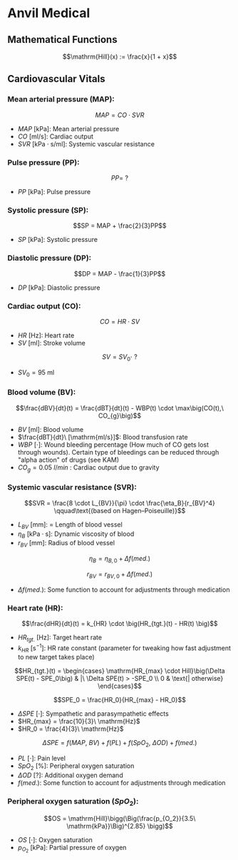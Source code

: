 # Anvil Medical
## Mathematical Functions

$$\mathrm{Hill}(x) := \frac{x}{1 + x}$$


## Cardiovascular Vitals
### Mean arterial pressure (MAP):

$$MAP = CO \cdot SVR$$

- $MAP\ [\mathrm{kPa}]$: Mean arterial pressure
- $CO\ [\mathrm{ml/s}]$: Cardiac output
- $SVR\ [\mathrm{kPa \cdot s/ml}]$: Systemic vascular resistance

### Pulse pressure (PP):

$$PP =\ ?$$

- $PP\ [\mathrm{kPa}]$: Pulse pressure

### Systolic pressure (SP):

$$SP = MAP + \frac{2}{3}PP$$

- $SP\ [\mathrm{kPa}]$: Systolic pressure

### Diastolic pressure (DP):

$$DP = MAP - \frac{1}{3}PP$$

- $DP\ [\mathrm{kPa}]$: Diastolic pressure

### Cardiac output (CO):

$$CO = HR \cdot SV$$

- $HR\ [\mathrm{Hz}]$: Heart rate
- $SV\ [\mathrm{ml}]$: Stroke volume

$$SV = SV_0 \cdot\ ?$$

- $SV_0 = 95\ \mathrm{ml}$

### Blood volume (BV):

$$\frac{dBV}{dt}(t) = \frac{dBT}{dt}(t) - WBP(t) \cdot \max\big(CO(t),\ CO_{g}\big)$$

- $BV\ [\mathrm{ml}]$: Blood volume
- $\frac{dBT}{dt}\ [\mathrm{ml/s}]$: Blood transfusion rate
- $WBP\ [\cdot]$: Wound bleeding percentage (How much of CO gets lost through wounds). Certain type of bleedings can be reduced through "alpha action" of drugs (see KAM)
- $CO_{g} = 0.05\ l/min$ : Cardiac output due to gravity

### Systemic vascular resistance (SVR):

$$SVR = \frac{8 \cdot L_{BV}}{\pi} \cdot \frac{\eta_B}{r_{BV}^4} \qquad\text{(based on Hagen–Poiseuille)}$$

- $L_{BV}\ [\mathrm{mm}]$: = Length of blood vessel
- $\eta_B\ [\mathrm{kPa \cdot s}]$: Dynamic viscosity of blood
- $r_{BV}\ [\mathrm{mm}]$: Radius of blood vessel

$$\eta_B = \eta_{B,0} + \Delta f(med.)$$

$$r_{BV} = r_{BV,0} + \Delta f(med.)$$

- $\Delta f(med.)$: Some function to account for adjustments through medication


### Heart rate (HR):

$$\frac{dHR}{dt}(t) = k_{HR} \cdot \big(HR_{tgt.}(t)  - HR(t) \big)$$

- $HR_{tgt.}\ [\mathrm{Hz}]$: Target heart rate
- $k_{HR}\ [\mathrm{s^{-1}}]$: HR rate constant (parameter for tweaking how fast adjustment to new target takes place)

$$HR_{tgt.}(t) = 
\begin{cases}
    \mathrm{HR_{max} \cdot Hill}\big(\Delta SPE(t) - SPE_0\big) & |\ \Delta SPE(t) > -SPE_0 \\
    0 & \text{| otherwise}
\end{cases}$$

$$SPE_0 = \frac{HR_0}{HR_{max} - HR_0}$$

- $\Delta SPE\ [\cdot]$: Sympathetic and parasympathetic effects
- $HR_{max} = \frac{10}{3}\ \mathrm{Hz}$
- $HR_0 = \frac{4}{3}\ \mathrm{Hz}$

$$\Delta SPE = f(MAP,\ BV) + f(PL) + f(SpO_2,\ \Delta OD) + f(med.)$$

- $PL\ [\cdot]$: Pain level
- $SpO_2$ [%]: Peripheral oxygen saturation
- $\Delta OD\ [?]$: Additional oxygen demand
- $f(med.)$: Some function to account for adjustments through medication

### Peripheral oxygen saturation ($SpO_2$):

$$OS = \mathrm{Hill}\bigg(\Big(\frac{p_{O_2}}{3.5\ \mathrm{kPa}}\Big)^{2.85} \bigg)$$

- $OS\ [\cdot]$: Oxygen saturation
- $p_{O_2}\ [\mathrm{kPa}]$: Partial pressure of oxygen
